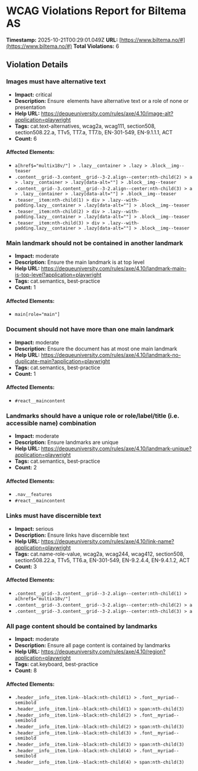 # WCAG Violations Report for Biltema AS

**Timestamp:** 2025-10-21T00:29:01.049Z
**URL:** [https://www.biltema.no/#](https://www.biltema.no/#)
**Total Violations:** 6

## Violation Details

### Images must have alternative text

- **Impact:** critical
- **Description:** Ensure <img> elements have alternative text or a role of none or presentation
- **Help URL:** https://dequeuniversity.com/rules/axe/4.10/image-alt?application=playwright
- **Tags:** cat.text-alternatives, wcag2a, wcag111, section508, section508.22.a, TTv5, TT7.a, TT7.b, EN-301-549, EN-9.1.1.1, ACT
- **Count:** 6

#### Affected Elements:

- `a[href$="multix18v/"] > .lazy__container > .lazy > .block__img--teaser`
- `.content__grid--3.content__grid--3-2.align--center:nth-child(2) > a > .lazy__container > .lazy[data-alt=""] > .block__img--teaser`
- `.content__grid--3.content__grid--3-2.align--center:nth-child(3) > a > .lazy__container > .lazy[data-alt=""] > .block__img--teaser`
- `.teaser__item:nth-child(1) > div > .lazy--with-padding.lazy__container > .lazy[data-alt=""] > .block__img--teaser`
- `.teaser__item:nth-child(2) > div > .lazy--with-padding.lazy__container > .lazy[data-alt=""] > .block__img--teaser`
- `.teaser__item:nth-child(3) > div > .lazy--with-padding.lazy__container > .lazy[data-alt=""] > .block__img--teaser`

### Main landmark should not be contained in another landmark

- **Impact:** moderate
- **Description:** Ensure the main landmark is at top level
- **Help URL:** https://dequeuniversity.com/rules/axe/4.10/landmark-main-is-top-level?application=playwright
- **Tags:** cat.semantics, best-practice
- **Count:** 1

#### Affected Elements:

- `main[role="main"]`

### Document should not have more than one main landmark

- **Impact:** moderate
- **Description:** Ensure the document has at most one main landmark
- **Help URL:** https://dequeuniversity.com/rules/axe/4.10/landmark-no-duplicate-main?application=playwright
- **Tags:** cat.semantics, best-practice
- **Count:** 1

#### Affected Elements:

- `#react__maincontent`

### Landmarks should have a unique role or role/label/title (i.e. accessible name) combination

- **Impact:** moderate
- **Description:** Ensure landmarks are unique
- **Help URL:** https://dequeuniversity.com/rules/axe/4.10/landmark-unique?application=playwright
- **Tags:** cat.semantics, best-practice
- **Count:** 2

#### Affected Elements:

- `.nav__features`
- `#react__maincontent`

### Links must have discernible text

- **Impact:** serious
- **Description:** Ensure links have discernible text
- **Help URL:** https://dequeuniversity.com/rules/axe/4.10/link-name?application=playwright
- **Tags:** cat.name-role-value, wcag2a, wcag244, wcag412, section508, section508.22.a, TTv5, TT6.a, EN-301-549, EN-9.2.4.4, EN-9.4.1.2, ACT
- **Count:** 3

#### Affected Elements:

- `.content__grid--3.content__grid--3-2.align--center:nth-child(1) > a[href$="multix18v/"]`
- `.content__grid--3.content__grid--3-2.align--center:nth-child(2) > a`
- `.content__grid--3.content__grid--3-2.align--center:nth-child(3) > a`

### All page content should be contained by landmarks

- **Impact:** moderate
- **Description:** Ensure all page content is contained by landmarks
- **Help URL:** https://dequeuniversity.com/rules/axe/4.10/region?application=playwright
- **Tags:** cat.keyboard, best-practice
- **Count:** 8

#### Affected Elements:

- `.header__info__item.link--black:nth-child(1) > .font__myriad--semibold`
- `.header__info__item.link--black:nth-child(1) > span:nth-child(3)`
- `.header__info__item.link--black:nth-child(2) > .font__myriad--semibold`
- `.header__info__item.link--black:nth-child(2) > span:nth-child(3)`
- `.header__info__item.link--black:nth-child(3) > .font__myriad--semibold`
- `.header__info__item.link--black:nth-child(3) > span:nth-child(3)`
- `.header__info__item.link--black:nth-child(4) > .font__myriad--semibold`
- `.header__info__item.link--black:nth-child(4) > span:nth-child(3)`
